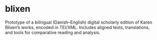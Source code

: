 # blixen
Prototype of a bilingual (Danish–English) digital scholarly edition of Karen Blixen’s works, encoded in TEI/XML. Includes aligned texts, translations, and tools for comparative reading and analysis.
